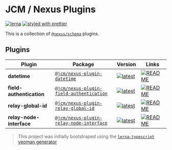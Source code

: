 # JCM / Nexus Plugins

[![lerna](https://img.shields.io/badge/maintained%20with-lerna-cc00ff.svg)](https://lerna.js.org/)
[![styled with prettier](https://img.shields.io/badge/styled_with-prettier-ff69b4.svg)](https://github.com/prettier/prettier)

This is a collection of [`@nexus/schema`](https://github.com/graphql-nexus/schema) plugins.

## Plugins

| Plugin                   | Package                                                                                                      | Version                                                                                                                                                       | Links                                                                                                |
| ------------------------ | ------------------------------------------------------------------------------------------------------------ | ------------------------------------------------------------------------------------------------------------------------------------------------------------- | ---------------------------------------------------------------------------------------------------- |
| **datetime**             | [`@jcm/nexus-plugin-datetime`](https://npmjs.com/package/@jcm/nexus-plugin-datetime)                         | [![latest](https://img.shields.io/npm/v/@jcm/nexus-plugin-datetime/latest.svg)](https://npmjs.com/package/@jcm/nexus-plugin-datetime)                         | [![README](https://img.shields.io/badge/README--green.svg)](/plugins/datetime/README.md)             |
| **field-authentication** | [`@jcm/nexus-plugin-field-authentication`](https://npmjs.com/package/@jcm/nexus-plugin-field-authentication) | [![latest](https://img.shields.io/npm/v/@jcm/nexus-plugin-field-authentication/latest.svg)](https://npmjs.com/package/@jcm/nexus-plugin-field-authentication) | [![README](https://img.shields.io/badge/README--green.svg)](/plugins/field-authentication/README.md) |
| **relay-global-id**      | [`@jcm/nexus-plugin-relay-global-id`](https://npmjs.com/package/@jcm/nexus-plugin-relay-global-id)           | [![latest](https://img.shields.io/npm/v/@jcm/nexus-plugin-relay-global-id/latest.svg)](https://npmjs.com/package/@jcm/nexus-plugin-relay-global-id)           | [![README](https://img.shields.io/badge/README--green.svg)](/plugins/relay-global-id/README.md)      |
| **relay-node-interface** | [`@jcm/nexus-plugin-relay-node-interface`](https://npmjs.com/package/@jcm/nexus-plugin-relay-node-interface) | [![latest](https://img.shields.io/npm/v/@jcm/nexus-plugin-node-interface/latest.svg)](https://npmjs.com/package/@jcm/nexus-plugin-node-interface)             | [![README](https://img.shields.io/badge/README--green.svg)](/plugins/relay-node-interface/README.md) |

> This project was initially bootstraped using the [`lerna-typescript` yeoman generator](https://github.com/GaryB432/gb-generators/tree/master/packages/generator-lerna-typescript)
